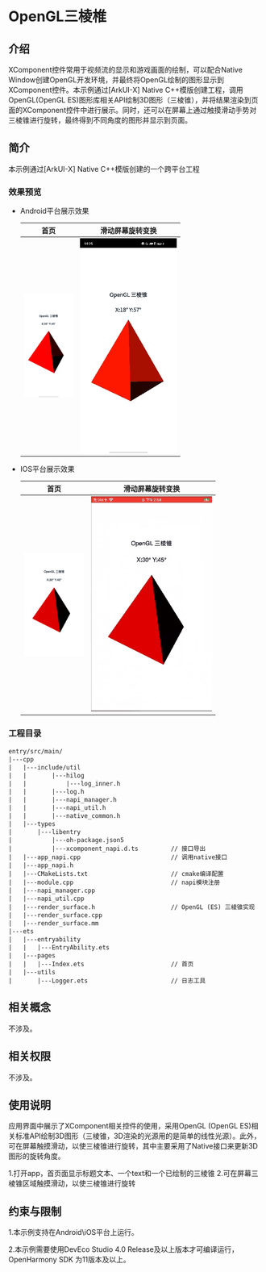 #  OpenGL三棱椎

## 介绍

XComponent控件常用于视频流的显示和游戏画面的绘制，可以配合Native Window创建OpenGL开发环境，并最终将OpenGL绘制的图形显示到XComponent控件。本示例通过[ArkUI-X] Native C++模版创建工程，调用OpenGL(OpenGL ES)图形库相关API绘制3D图形（三棱锥），并将结果渲染到页面的XComponent控件中进行展示。同时，还可以在屏幕上通过触摸滑动手势对三棱锥进行旋转，最终得到不同角度的图形并显示到页面。

## 简介
本示例通过[ArkUI-X] Native C++模版创建的一个跨平台工程

### 效果预览

- Android平台展示效果

  |                             首页                             |                    滑动屏幕旋转变换                     |
  | :----------------------------------------------------------: | :-----------------------------------------------------: |
  | <img src="./screenshots/devices/android_main.jpg" style="zoom:20%;" /> | <img src="./screenshots/devices/android_rotate.gif"  /> |

- IOS平台展示效果

  |                             首页                             |             滑动屏幕旋转变换              |
  | :----------------------------------------------------------: | :---------------------------------------: |
  | <img src="./screenshots/devices/ios_main.PNG" style="zoom:20%;" /> | ![](./screenshots/devices/ios_rotate.gif) |

### 工程目录

```
entry/src/main/
|---cpp
|   |---include/util
|   |       |---hilog
|   |       	|---log_inner.h
|   |       |---log.h
|   |       |---napi_manager.h
|   |       |---napi_util.h
|   |       |---native_common.h
|   |---types
|       |---libentry
|           |---oh-package.json5
|           |---xcomponent_napi.d.ts         // 接口导出
|   |---app_napi.cpp                         // 调用native接口
|   |---app_napi.h
|   |---CMakeLists.txt                       // cmake编译配置
|   |---module.cpp                           // napi模块注册
|   |---napi_manager.cpp
|   |---napi_util.cpp
|   |---render_surface.h					 // OpenGL (ES) 三棱锥实现
|   |---render_surface.cpp					
|   |---render_surface.mm
|---ets
|   |---entryability
|   |   |---EntryAbility.ets
|   |---pages
|   |   |---Index.ets                        // 首页
|   |---utils
|       |---Logger.ets                       // 日志工具
```

## 相关概念

不涉及。

## 相关权限

不涉及。

## 使用说明

应用界面中展示了XComponent相关控件的使用，采用OpenGL (OpenGL ES)相关标准API绘制3D图形（三棱锥，3D渲染的光源用的是简单的线性光源）。此外，可在屏幕触摸滑动，以使三棱锥进行旋转，其中主要采用了Native接口来更新3D图形的旋转角度。

1.打开app，首页面显示标题文本、一个text和一个已绘制的三棱锥
2.可在屏幕三棱锥区域触摸滑动，以使三棱锥进行旋转

## 约束与限制

1.本示例支持在Android\iOS平台上运行。

2.本示例需要使用DevEco Studio 4.0 Release及以上版本才可编译运行，OpenHarmony SDK 为11版本及以上。


